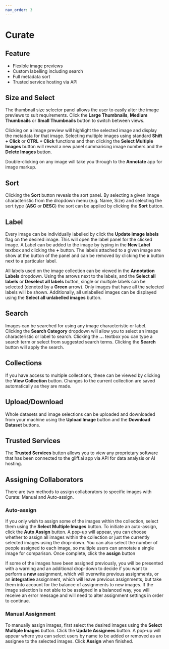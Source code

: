```yaml
---
nav_order: 3
---
```

# Curate

## Feature

- Flexible image previews
- Custom labelling including search
- Full metadata sort
- Trusted service hosting via API

## Size and Select

The thumbnail size selector panel allows the user to easily alter the image previews to suit requirements.
Click the **Large Thumbnails**, **Medium Thumbnails** or **Small Thumbnails** button to switch between views.

Clicking on a image preview will highlight the selected image and display the metadata for that image.
Selecting multiple images using standard **Shift + Click** or **CTRL + Click** functions and then clicking the **Select Multiple Images** button will reveal a new panel summarising image numbers and the **Delete Images** button.

Double-clicking on any image will take you through to the **Annotate** app for image markup.

## Sort

Clicking the **Sort** button reveals the sort panel.
By selecting a given image characteristic from the dropdown menu (e.g. Name, Size) and selecting the sort type (**ASC** or **DESC**) the sort can be applied by clicking the **Sort** button.

## Label

Every image can be individually labelled by click the **Update image labels** flag on the desired image.
This will open the label panel for the clicked image.
A Label can be added to the image by typing in the **New Label** textbox and clicking the **+** button.
The labels attached to a given image are show at the button of the panel and can be removed by clicking the **x** button next to a particular label.

All labels used on the image collection can be viewed in the **Annotation Labels** dropdown.
Using the arrows next to the labels, and the **Select all labels** or **Deselect all labels** button, single or multiple labels can be selected (denoted by a **Green** arrow).
Only images that have all the selected labels will be shown.
Additionally, all unlabelled images can be displayed using the **Select all unlabelled images** button.

## Search

Images can be searched for using any image characteristic or label.
Clicking the **Search Category** dropdown will allow you to select an image characteristic or label to search.
Clicking the **...** textbox you can type a search term or select from suggested search terms.
Clicking the **Search** button will apply the search.

## Collections

If you have access to multiple collections, these can be viewed by clicking the **View Collection** button. Changes to the current collection are saved automatically as they are made.

## Upload/Download

Whole datasets and image selections can be uploaded and downloaded from your machine using the **Upload Image** button and the **Download Dataset** buttons.

## Trusted Services

The **Trusted Services** button allows you to view any proprietary software that has been connected to the gliff.ai app via API for data analysis or AI hosting.

## Assigning Collaborators

There are two methods to assign collaborators to specific images with Curate: Manual and Auto-assign.

### Auto-assign

If you only wish to assign some of the images within the collection, select them using the **Select Multiple Images** button.
To initiate an auto-assign, click the **Auto Assign** button.
A pop-up will appear, you can choose whether to assign all images within the collection or just the currently selected images using the drop-down.
You can also select the number of people assigned to each image, so multiple users can annotate a single image for comparison.
Once complete, click the **assign** button

If some of the images have been assigned previously, you will be presented with a warning and an additional drop-down to decide if you want to perform a **new** assignment, which will overwrite previous assignments, or an **integrative** assignment, which will leave previous assignments, but take them into account for the balance of assignments to new images.
If the image selection is not able to be assigned in a balanced way, you will receive an error message and will need to alter assignment settings in order to continue.

### Manual Assignment

To manually assign images, first select the desired images using the **Select Multiple Images** button.
Click the **Update Assignees** button.
A pop-up will appear where you can select users by name to be added or removed as an assignee to the selected images.
Click **Assign** when finished.